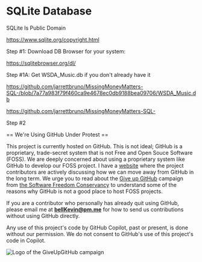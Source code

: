 # SQLite Database

SQLite Is Public Domain

https://www.sqlite.org/copyright.html

Step #1: Download DB Browser for your system:

https://sqlitebrowser.org/dl/

Step #1A: Get WSDA_Music.db if you don't already have it

https://github.com/jarrettbruno/MissingMoneyMatters-SQL-/blob/7a77a983f79f460ca9e4678ec0db9188bea09706/WSDA_Music.db

https://github.com/jarrettbruno/MissingMoneyMatters-SQL-

Step #2

== We're Using GitHub Under Protest ==

This project is currently hosted on GitHub.  This is not ideal; GitHub is a
proprietary, trade-secret system that is not Free and Open Souce Software
(FOSS).  We are deeply concerned about using a proprietary system like GitHub
to develop our FOSS project. I have a [website](https://bellKevin.me) where the
project contributors are actively discussing how we can move away from GitHub
in the long term.  We urge you to read about the [Give up GitHub](https://GiveUpGitHub.org) campaign 
from [the Software Freedom Conservancy](https://sfconservancy.org) to understand some of the reasons why GitHub is not 
a good place to host FOSS projects.

If you are a contributor who personally has already quit using GitHub, please
email me at **bellKevin@pm.me** for how to send us contributions without
using GitHub directly.

Any use of this project's code by GitHub Copilot, past or present, is done
without our permission.  We do not consent to GitHub's use of this project's
code in Copilot.

![Logo of the GiveUpGitHub campaign](https://sfconservancy.org/img/GiveUpGitHub.png)
